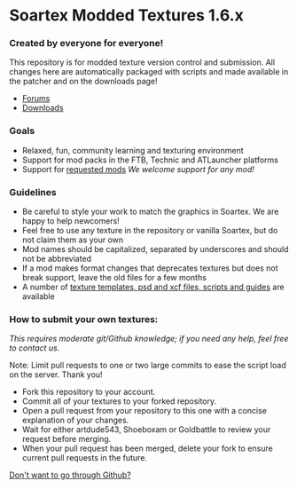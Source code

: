 # Soartex Modded Textures 1.6.x

### Created by everyone for everyone!

This repository is for modded texture version control and submission. All changes here are automatically packaged
with scripts and made available in the patcher and on the downloads page!

- [Forums](http://soartex.net/community/)
- [Downloads](http://soartex.net/downloads/)

### Goals
* Relaxed, fun, community learning and texturing environment
* Support for mod packs in the FTB, Technic and ATLauncher platforms
* Support for [requested mods](http://soartex.net/community/threads/mod-requests.859/)
_We welcome support for any mod!_

### Guidelines
* Be careful to style your work to match the graphics in Soartex. We are happy to help newcomers!
* Feel free to use any texture in the repository or vanilla Soartex, but do not claim them as your own
* Mod names should be capitalized, separated by underscores and should not be abbreviated
* If a mod makes format changes that deprecates textures but does not break support, leave the old files for a few months
* A number of [texture templates, psd and xcf files, scripts and guides](https://github.com/Soartex-Modded/Templates) are available 

### How to submit your own textures:

_This requires moderate git/Github knowledge; if you need any help, feel free to contact us._

Note: Limit pull requests to one or two large commits to ease the script load on the server. Thank you!

* Fork this repository to your account.
* Commit all of your textures to your forked repository.
* Open a pull request from your repository to this one with a concise explanation of your changes.
* Wait for either artdude543, Shoeboxam or Goldbattle to review your request before merging.
* When your pull request has been merged, delete your fork to ensure current pull requests in the future.

[Don't want to go through Github?](http://soartex.net/community/threads/mod-contributions-texture-submissions.888/)
